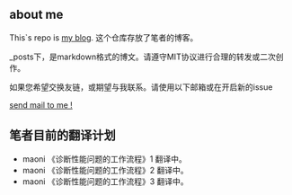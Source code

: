 ## about me

This`s repo is [my blog](https://murph.site/).
这个仓库存放了笔者的博客。

_posts下，是markdown格式的博文。请遵守MIT协议进行合理的转发或二次创作。

如果您希望交换友链，或期望与我联系。请使用以下邮箱或在开启新的issue

[send mail to me !](mailto:lion.zhang@mail.com)

## 笔者目前的翻译计划

* maoni 《诊断性能问题的工作流程》1 翻译中。
* maoni 《诊断性能问题的工作流程》2 翻译中。
* maoni 《诊断性能问题的工作流程》3 翻译中。




